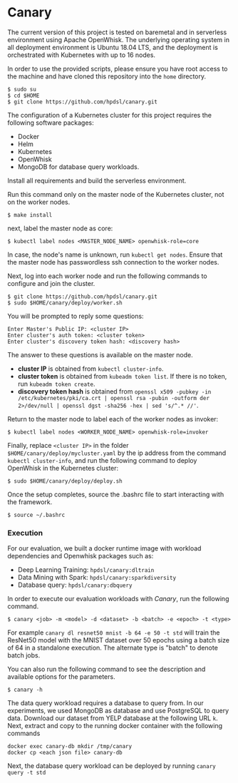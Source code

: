 # Canary

The current version of this project is tested on baremetal and in serverless environment using Apache OpenWhisk. The underlying operating system in all deployment environment is Ubuntu 18.04 LTS, and the deployment is orchestrated with Kubernetes with up to 16 nodes.

In order to use the provided scripts, please ensure you have root access to the machine and have cloned this repository into the `home` directory.

```
$ sudo su
$ cd $HOME
$ git clone https://github.com/hpdsl/canary.git
```

The configuration of a Kubernetes cluster for this project requires the following software packages:

* Docker
* Helm
* Kubernetes
* OpenWhisk
* MongoDB for database query workloads.


Install all requirements and build the serverless environment.

Run this command only on the master node of the Kubernetes cluster, not on the worker nodes.

```
$ make install
```

next, label the master node as core:

```
$ kubectl label nodes <MASTER_NODE_NAME> openwhisk-role=core
```

In case, the node's name is unknown, run ```kubectl get nodes```.
Ensure that the master node has passwordless ssh connection to the worker nodes.

Next, log into each worker node and run the following commands to configure and join the cluster.

```
$ git clone https://github.com/hpdsl/canary.git
$ sudo $HOME/canary/deploy/worker.sh
```
You will be prompted to reply some questions:
```
Enter Master's Public IP: <cluster IP>
Enter cluster's auth token: <cluster token>
Enter cluster's discovery token hash: <discovery hash>
```

The answer to these questions is available on the master node.

* **cluster IP** is obtained from `kubectl cluster-info`.
* **cluster token** is obtained from `kubeadm token list`. If there is no token, run `kubeadm token create`.
* **discovery token hash** is obtained from `openssl x509 -pubkey -in /etc/kubernetes/pki/ca.crt | openssl rsa -pubin -outform der 2>/dev/null | openssl dgst -sha256 -hex | sed 's/^.* //'`.

Return to the master node to label each of the worker nodes as invoker:

```
$ kubectl label nodes <WORKER_NODE_NAME> openwhisk-role=invoker
```
Finally, replace `<cluster IP>` in the folder `$HOME/canary/deploy/mycluster.yaml` by the ip address from the command `kubectl cluster-info`, and run the following command to deploy OpenWhisk in the Kubernetes cluster:

```
$ sudo $HOME/canary/deploy/deploy.sh
```
Once the setup completes, source the .bashrc file to start interacting with the framework.

```
$ source ~/.bashrc
```

### Execution

For our evaluation, we built a docker runtime image with workload dependencies and Openwhisk packages such as:

* Deep Learning Training: `hpdsl/canary:dltrain`
* Data Mining with Spark: `hpdsl/canary:sparkdiversity`
* Database query: `hpdsl/canary:dbquery`

In order to execute our evaluation workloads with *Canary*, run the following command.

```
$ canary <job> -m <model> -d <dataset> -b <batch> -e <epoch> -t <type>
```
For example `canary dl resnet50 mnist -b 64 -e 50 -t std` will train the ResNet50 model with the MNIST dataset over 50 epochs using a batch size of 64 in a standalone execution. The alternate type is "batch" to denote batch jobs.

You can also run the following command to see the description and available options for the parameters.

```
$ canary -h
```

The data query workload requires a database to query from. In our experiments, we used MongoDB as database and use PostgreSQL to query data. Download our dataset from YELP database at the following URL `k`. Next, extract and copy to the running docker container with the following commands

```
docker exec canary-db mkdir /tmp/canary
docker cp <each json file> canary-db
```

Next, the database query workload can be deployed by running `canary query -t std`
